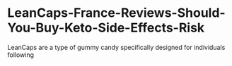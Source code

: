 # LeanCaps-France-Reviews-Should-You-Buy-Keto-Side-Effects-Risk
LeanCaps are a type of gummy candy specifically designed for individuals following 
